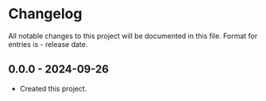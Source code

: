 # Changelog
All notable changes to this project will be documented in this file.
Format for entries is <version-string> - release date.

## 0.0.0 - 2024-09-26
- Created this project.